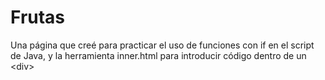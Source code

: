 # Frutas
Una página que creé para practicar el uso de funciones con if en el script de Java, y la herramienta inner.html para introducir código dentro de un &lt;div>
